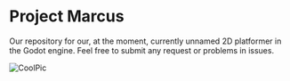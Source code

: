 # Project Marcus

Our repository for our, at the moment, currently unnamed 2D platformer in the Godot engine. Feel free to submit any request or problems in issues.

![CoolPic](https://user-images.githubusercontent.com/55904937/122631656-cc84f400-d092-11eb-9749-ed048916cfb3.png)
